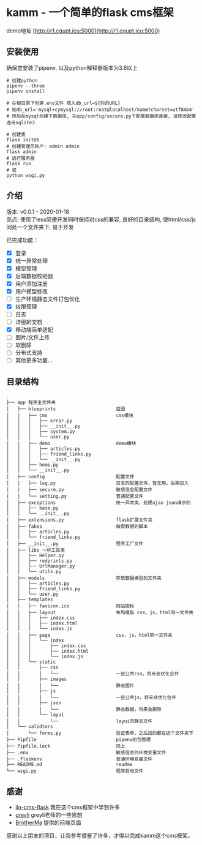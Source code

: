 # kamm - 一个简单的flask cms框架
demo地址 [http://r1.cqupt.icu:5000](http://r1.cqupt.icu:5000)
## 安装使用
确保您安装了pipenv, 以及python解释器版本为3.6以上  

```shell script
# 创建python
pipenv --three
pipenv install

# 在根目录下创建.env文件 填入db_url=${你的URL}
# 如db_url='mysql+cymysql://root:root@localhost/kamm?charset=utf8mb4'
# 然后在mysql创建下数据库, 在app/config/secure.py下配置数据库连接, 或修改配置选用sqlite3

# 创建表
flask initdb
# 创建管理员账户: admin admin
flask admin
# 运行服务器
flask run
# 或
python wsgi.py
```
## 介绍
版本: v0.0.1 - 2020-01-18  
亮点: 使用了less简便开发同时保持对css的兼容, 良好的目录结构, 使html/css/js同处一个文件夹下, 易于开发

已完成功能：

- [x] 登录
- [x] 统一异常处理
- [x] 模型管理
- [x] 后端数据校验器
- [x] 用户添加注册
- [x] 用户模型修改
- [ ] 生产环境静态文件打包优化
- [x] 权限管理
- [ ] 日志
- [ ] 详细的文档
- [x] 移动端简单适配
- [ ] 图片/文件上传
- [ ] 软删除
- [ ] 分布式支持
- [ ] 其他更多功能...

## 目录结构
    .
    ├── app 程序主文件夹
    │   ├── blueprints                      蓝图
    │   │   ├── cms                         cms模块
    │   │   │   ├── error.py
    │   │   │   ├── __init__.py
    │   │   │   ├── system.py
    │   │   │   └── user.py
    │   │   ├── demo                        demo模块
    │   │   │   ├── articles.py
    │   │   │   ├── friend_links.py
    │   │   │   └── __init__.py
    │   │   ├── home.py
    │   │   └── __init__.py
    │   ├── config                          配置文件
    │   │   ├── log.py                      日志的配置文件，暂无用，后期加入
    │   │   ├── secure.py                   敏感信息配置文件
    │   │   └── setting.py                  普通配置文件
    │   ├── exceptions                      统一异常类，处理ajax json请求的
    │   │   ├── base.py
    │   │   └── __init__.py
    │   ├── extensions.py                   flask扩展文件夹
    │   ├── fakes                           做假数据的脚本
    │   │   ├── articles.py
    │   │   └── friend_links.py
    │   ├── __init__.py                     程序工厂文件
    │   ├── libs 一些工具类
    │   │   ├── Helper.py
    │   │   ├── redprints.py
    │   │   ├── UrlManager.py
    │   │   └── utils.py
    │   ├── models                          存放数据模型的文件夹
    │   │   ├── articles.py
    │   │   ├── friend_links.py
    │   │   └── user.py
    │   ├── templates
    │   │   ├── favicon.ico                 网站图标
    │   │   ├── layout                      布局模版 css，js，html同一文件夹
    │   │   │   ├── index.css 
    │   │   │   ├── index.html
    │   │   │   └── index.js
    │   │   ├── page                        css，js，html同一文件夹
    │   │   │   └── index
    │   │   │       ├── index.css
    │   │   │       ├── index.html
    │   │   │       └── index.js
    │   │   └── static
    │   │       ├── css
    │   │       │   └──                     一些公共css，将来会优化合并
    │   │       ├── images
    │   │       │   └──                     静态图片
    │   │       ├── js
    │   │       │   └──                     一些公共js，将来会优化合并
    │   │       ├── json
    │   │       │   └──                     静态数据，将来会删除
    │   │       └── layui
    │   │           └──                     layui的静态文件
    │   └── validtors
    │       └── forms.py                    验证表单，之后加的都在这个文件夹下
    ├── Pipfile                             pipenv的包管理
    ├── Pipfile.lock                        同上
    ├── .env                                敏感信息的环境变量文件
    ├── .flaskenv                           普通环境变量文件
    ├── README.md                           readme
    └── wsgi.py                             程序启动文件
## 感谢
* [lin-cms-flask](https://github.com/TaleLin/lin-cms-flask) 我在这个cms框架中学到许多
* [greyli](https://github.com/greyli) greyli老师的一些思想
* [BrotherMa](https://github.com/BrotherMa/layuiCMS) 提供的前端页面  

感谢以上朋友的项目，让我参考借鉴了许多，才得以完成kamm这个cms框架。